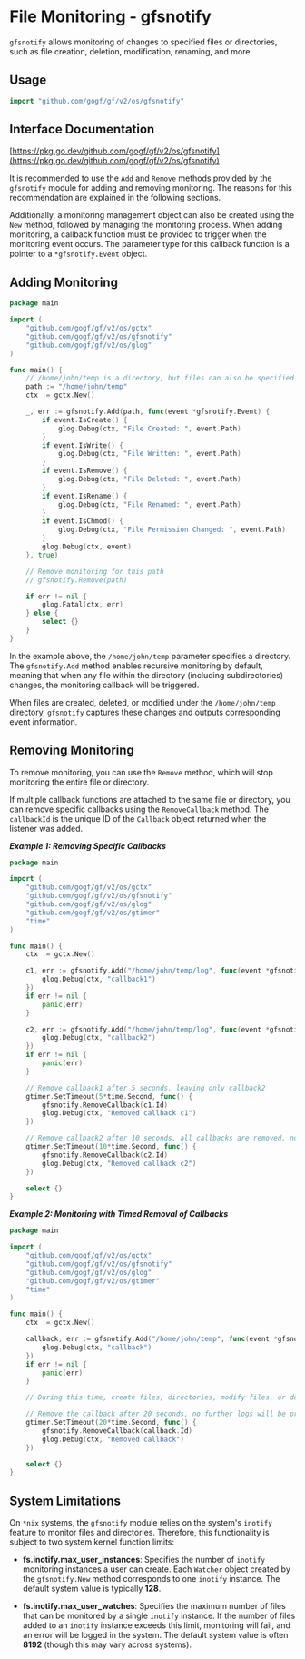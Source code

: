 # File Monitoring - gfsnotify

`gfsnotify` allows monitoring of changes to specified files or directories, such as file creation, deletion, modification, renaming, and more.

## Usage

```go
import "github.com/gogf/gf/v2/os/gfsnotify"
```

## Interface Documentation

[https://pkg.go.dev/github.com/gogf/gf/v2/os/gfsnotify](https://pkg.go.dev/github.com/gogf/gf/v2/os/gfsnotify)

It is recommended to use the `Add` and `Remove` methods provided by the `gfsnotify` module for adding and removing monitoring. The reasons for this recommendation are explained in the following sections.

Additionally, a monitoring management object can also be created using the `New` method, followed by managing the monitoring process. When adding monitoring, a callback function must be provided to trigger when the monitoring event occurs. The parameter type for this callback function is a pointer to a `*gfsnotify.Event` object.

## Adding Monitoring

```go
package main

import (
    "github.com/gogf/gf/v2/os/gctx"
    "github.com/gogf/gf/v2/os/gfsnotify"
    "github.com/gogf/gf/v2/os/glog"
)

func main() {
    // /home/john/temp is a directory, but files can also be specified
    path := "/home/john/temp"
    ctx := gctx.New()

    _, err := gfsnotify.Add(path, func(event *gfsnotify.Event) {
        if event.IsCreate() {
            glog.Debug(ctx, "File Created: ", event.Path)
        }
        if event.IsWrite() {
            glog.Debug(ctx, "File Written: ", event.Path)
        }
        if event.IsRemove() {
            glog.Debug(ctx, "File Deleted: ", event.Path)
        }
        if event.IsRename() {
            glog.Debug(ctx, "File Renamed: ", event.Path)
        }
        if event.IsChmod() {
            glog.Debug(ctx, "File Permission Changed: ", event.Path)
        }
        glog.Debug(ctx, event)
    }, true)

    // Remove monitoring for this path
    // gfsnotify.Remove(path)

    if err != nil {
        glog.Fatal(ctx, err)
    } else {
        select {}
    }
}
```

In the example above, the `/home/john/temp` parameter specifies a directory. The `gfsnotify.Add` method enables recursive monitoring by default, meaning that when any file within the directory (including subdirectories) changes, the monitoring callback will be triggered.

When files are created, deleted, or modified under the `/home/john/temp` directory, `gfsnotify` captures these changes and outputs corresponding event information.

## Removing Monitoring

To remove monitoring, you can use the `Remove` method, which will stop monitoring the entire file or directory.

If multiple callback functions are attached to the same file or directory, you can remove specific callbacks using the `RemoveCallback` method. The `callbackId` is the unique ID of the `Callback` object returned when the listener was added.

***Example 1: Removing Specific Callbacks***

```go
package main

import (
    "github.com/gogf/gf/v2/os/gctx"
    "github.com/gogf/gf/v2/os/gfsnotify"
    "github.com/gogf/gf/v2/os/glog"
    "github.com/gogf/gf/v2/os/gtimer"
    "time"
)

func main() {
    ctx := gctx.New()

    c1, err := gfsnotify.Add("/home/john/temp/log", func(event *gfsnotify.Event) {
        glog.Debug(ctx, "callback1")
    })
    if err != nil {
        panic(err)
    }

    c2, err := gfsnotify.Add("/home/john/temp/log", func(event *gfsnotify.Event) {
        glog.Debug(ctx, "callback2")
    })
    if err != nil {
        panic(err)
    }

    // Remove callback1 after 5 seconds, leaving only callback2
    gtimer.SetTimeout(5*time.Second, func() {
        gfsnotify.RemoveCallback(c1.Id)
        glog.Debug(ctx, "Removed callback c1")
    })

    // Remove callback2 after 10 seconds, all callbacks are removed, no further logs
    gtimer.SetTimeout(10*time.Second, func() {
        gfsnotify.RemoveCallback(c2.Id)
        glog.Debug(ctx, "Removed callback c2")
    })

    select {}
}
```

***Example 2: Monitoring with Timed Removal of Callbacks***

```go
package main

import (
    "github.com/gogf/gf/v2/os/gctx"
    "github.com/gogf/gf/v2/os/gfsnotify"
    "github.com/gogf/gf/v2/os/glog"
    "github.com/gogf/gf/v2/os/gtimer"
    "time"
)

func main() {
    ctx := gctx.New()

    callback, err := gfsnotify.Add("/home/john/temp", func(event *gfsnotify.Event) {
        glog.Debug(ctx, "callback")
    })
    if err != nil {
        panic(err)
    }

    // During this time, create files, directories, modify files, or delete files

    // Remove the callback after 20 seconds, no further logs will be printed
    gtimer.SetTimeout(20*time.Second, func() {
        gfsnotify.RemoveCallback(callback.Id)
        glog.Debug(ctx, "Removed callback")
    })

    select {}
}
```

## System Limitations

On `*nix` systems, the `gfsnotify` module relies on the system's `inotify` feature to monitor files and directories. Therefore, this functionality is subject to two system kernel function limits:

- **fs.inotify.max_user_instances**: Specifies the number of `inotify` monitoring instances a user can create. Each `Watcher` object created by the `gfsnotify.New` method corresponds to one `inotify` instance. The default system value is typically **128**.
  
- **fs.inotify.max_user_watches**: Specifies the maximum number of files that can be monitored by a single `inotify` instance. If the number of files added to an `inotify` instance exceeds this limit, monitoring will fail, and an error will be logged in the system. The default system value is often **8192** (though this may vary across systems).
